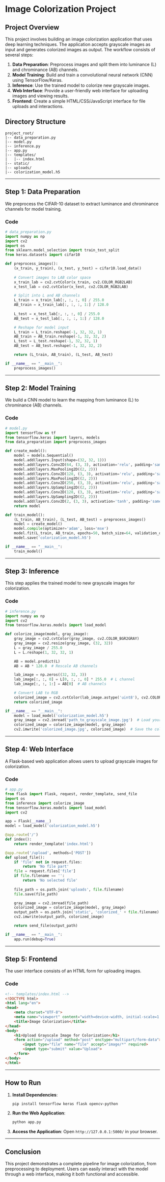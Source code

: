 # Image Colorization Project

## Project Overview
This project involves building an image colorization application that uses deep learning techniques. The application accepts grayscale images as input and generates colorized images as output. The workflow consists of several steps:

1. **Data Preparation**: Preprocess images and split them into luminance (L) and chrominance (AB) channels.
2. **Model Training**: Build and train a convolutional neural network (CNN) using TensorFlow/Keras.
3. **Inference**: Use the trained model to colorize new grayscale images.
4. **Web Interface**: Provide a user-friendly web interface for uploading images and viewing results.
5. **Frontend**: Create a simple HTML/CSS/JavaScript interface for file uploads and interactions.

## Directory Structure
```plaintext
project_root/
|-- data_preparation.py
|-- model.py
|-- inference.py
|-- app.py
|-- templates/
|   |-- index.html
|-- static/
|-- uploads/
|-- colorization_model.h5
```

---

## Step 1: Data Preparation
We preprocess the CIFAR-10 dataset to extract luminance and chrominance channels for model training.

### Code
```python
# data_preparation.py
import numpy as np
import cv2
import os
from sklearn.model_selection import train_test_split
from keras.datasets import cifar10

def preprocess_images():
    (x_train, y_train), (x_test, y_test) = cifar10.load_data()
    
    # Convert images to LAB color space
    x_train_lab = cv2.cvtColor(x_train, cv2.COLOR_RGB2LAB)
    x_test_lab = cv2.cvtColor(x_test, cv2.COLOR_RGB2LAB)

    # Split into L and AB channels
    L_train = x_train_lab[:, :, :, 0] / 255.0
    AB_train = x_train_lab[:, :, :, 1:] / 128.0
    
    L_test = x_test_lab[:, :, :, 0] / 255.0
    AB_test = x_test_lab[:, :, :, 1:] / 128.0

    # Reshape for model input
    L_train = L_train.reshape(-1, 32, 32, 1)
    AB_train = AB_train.reshape(-1, 32, 32, 2)
    L_test = L_test.reshape(-1, 32, 32, 1)
    AB_test = AB_test.reshape(-1, 32, 32, 2)

    return (L_train, AB_train), (L_test, AB_test)

if __name__ == "__main__":
    preprocess_images()
```

---

## Step 2: Model Training
We build a CNN model to learn the mapping from luminance (L) to chrominance (AB) channels.

### Code
```python
# model.py
import tensorflow as tf
from tensorflow.keras import layers, models
from data_preparation import preprocess_images

def create_model():
    model = models.Sequential()
    model.add(layers.Input(shape=(32, 32, 1)))
    model.add(layers.Conv2D(64, (3, 3), activation='relu', padding='same'))
    model.add(layers.MaxPooling2D((2, 2)))
    model.add(layers.Conv2D(128, (3, 3), activation='relu', padding='same'))
    model.add(layers.MaxPooling2D((2, 2)))
    model.add(layers.Conv2D(256, (3, 3), activation='relu', padding='same'))
    model.add(layers.UpSampling2D((2, 2)))
    model.add(layers.Conv2D(128, (3, 3), activation='relu', padding='same'))
    model.add(layers.UpSampling2D((2, 2)))
    model.add(layers.Conv2D(2, (3, 3), activation='tanh', padding='same'))  # Output AB channels
    return model

def train_model():
    (L_train, AB_train), (L_test, AB_test) = preprocess_images()
    model = create_model()
    model.compile(optimizer='adam', loss='mse')
    model.fit(L_train, AB_train, epochs=50, batch_size=64, validation_data=(L_test, AB_test))
    model.save('colorization_model.h5')

if __name__ == "__main__":
    train_model()
```

---

## Step 3: Inference
This step applies the trained model to new grayscale images for colorization.

### Code
```python
# inference.py
import numpy as np
import cv2
from tensorflow.keras.models import load_model

def colorize_image(model, gray_image):
    gray_image = cv2.cvtColor(gray_image, cv2.COLOR_BGR2GRAY)
    gray_image = cv2.resize(gray_image, (32, 32))
    L = gray_image / 255.0
    L = L.reshape(1, 32, 32, 1)

    AB = model.predict(L)
    AB = AB * 128.0  # Rescale AB channels

    lab_image = np.zeros((32, 32, 3))
    lab_image[:, :, 0] = L[0, :, :, 0] * 255.0  # L channel
    lab_image[:, :, 1:] = AB[0]  # AB channels

    # Convert LAB to RGB
    colorized_image = cv2.cvtColor(lab_image.astype('uint8'), cv2.COLOR_LAB2BGR)
    return colorized_image

if __name__ == "__main__":
    model = load_model('colorization_model.h5')
    gray_image = cv2.imread('path_to_grayscale_image.jpg')  # Load your grayscale image
    colorized_image = colorize_image(model, gray_image)
    cv2.imwrite('colorized_image.jpg', colorized_image)  # Save the colorized image
```

---

## Step 4: Web Interface
A Flask-based web application allows users to upload grayscale images for colorization.

### Code
```python
# app.py
from flask import Flask, request, render_template, send_file
import os
from inference import colorize_image
from tensorflow.keras.models import load_model
import cv2

app = Flask(__name__)
model = load_model('colorization_model.h5')

@app.route('/')
def index():
    return render_template('index.html')

@app.route('/upload', methods=['POST'])
def upload_file():
    if 'file' not in request.files:
        return 'No file part'
    file = request.files['file']
    if file.filename == '':
        return 'No selected file'
    
    file_path = os.path.join('uploads', file.filename)
    file.save(file_path)

    gray_image = cv2.imread(file_path)
    colorized_image = colorize_image(model, gray_image)
    output_path = os.path.join('static', 'colorized_' + file.filename)
    cv2.imwrite(output_path, colorized_image)

    return send_file(output_path)

if __name__ == "__main__":
    app.run(debug=True)
```

---

## Step 5: Frontend
The user interface consists of an HTML form for uploading images.

### Code
```html
<!-- templates/index.html -->
<!DOCTYPE html>
<html lang="en">
<head>
    <meta charset="UTF-8">
    <meta name="viewport" content="width=device-width, initial-scale=1.0">
    <title>Image Colorization</title>
</head>
<body>
    <h1>Upload Grayscale Image for Colorization</h1>
    <form action="/upload" method="post" enctype="multipart/form-data">
        <input type="file" name="file" accept="image/*" required>
        <input type="submit" value="Upload">
    </form>
</body>
</html>
```


---

## How to Run
1. **Install Dependencies**:
   ```bash
   pip install tensorflow keras flask opencv-python
   ```
2. **Run the Web Application**:
   ```bash
   python app.py
   ```
3. **Access the Application**:
   Open `http://127.0.0.1:5000/` in your browser.

---

## Conclusion
This project demonstrates a complete pipeline for image colorization, from preprocessing to deployment. Users can easily interact with the model through a web interface, making it both functional and accessible.

